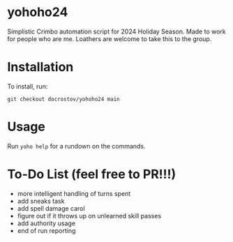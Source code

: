 # yohoho24
Simplistic Crimbo automation script for 2024 Holiday Season. Made to work for people who are me. Loathers are welcome to take this to the group.

# Installation
To install, run:

```
git checkout docrostov/yohoho24 main
```

# Usage
Run `yoho help` for a rundown on the commands.

# To-Do List (feel free to PR!!!)
- more intelligent handling of turns spent
- add sneaks task
- add spell damage carol
- figure out if it throws up on unlearned skill passes
- add authority usage
- end of run reporting